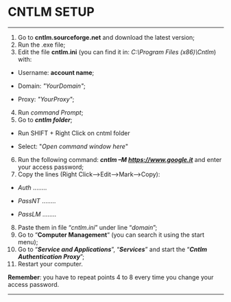 CNTLM SETUP
===============
---------------

1.	Go to **cntlm.sourceforge.net** and download the latest version;
2.	Run the .exe file;
3.	Edit the file **cntlm.ini** (you can find it in: *C:\Program Files (x86)\Cntlm*) with:

  - Username: __account name__;

  - Domain: *"_YourDomain_"*;

  - Proxy: *"_YourProxy_"*;
4.	Run *command Prompt*;
5.  Go to **_cntlm folder_**;

  - Run SHIFT + Right Click on cntml folder

  - Select: "_Open command window here_"

6.  Run the following command: **_cntlm –M https://www.google.it_** and enter your access password;
7.	Copy the lines (Right Click-->Edit-->Mark-->Copy):

  - *Auth* ........

  - *PassNT* ........

  - *PassLM* ........


8.  Paste them in file “*cntlm.ini*” under line “*domain*”;
9.	Go to “**Computer Management**“ (you can search it using the start menu);
10.	Go to “**_Service and Applications_**”,  “**_Services_**”  and start the “**_Cntlm Authentication Proxy_**”;
11. Restart your computer.

**Remember**: you have to repeat points 4 to 8 every time you change your access password.

---------------
